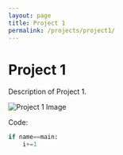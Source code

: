 ```yaml
---
layout: page
title: Project 1
permalink: /projects/project1/
---
```


# Project 1

Description of Project 1.

![Project 1 Image](/assets/img/project1.jpg)

Code:

```python
if name==main:
    i+=1
```
